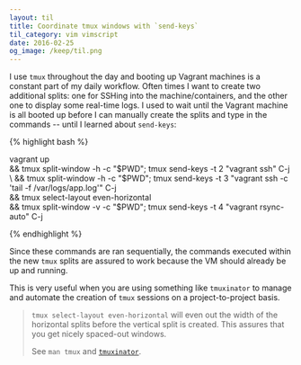 ```yaml
---
layout: til
title: Coordinate tmux windows with `send-keys`
til_category: vim vimscript
date: 2016-02-25
og_image: /keep/til.png
---
```


I use `tmux` throughout the day and booting up Vagrant machines is a constant part of my daily workflow. Often times I want to create two additional splits: one for SSHing into the machine/containers, and the other one to display some real-time logs. I used to wait until the Vagrant machine is all booted up before I can manually create the splits and type in the commands -- until I learned about `send-keys`:
<!--stop-->
{% highlight bash %}

vagrant up \
&& tmux split-window -h -c "$PWD"; tmux send-keys -t 2 "vagrant ssh" C-j \
&& tmux split-window -h -c "$PWD"; tmux send-keys -t 3 "vagrant ssh -c 'tail -f /var/logs/app.log'" C-j \
&& tmux select-layout even-horizontal \
&& tmux split-window -v -c "$PWD"; tmux send-keys -t 4 "vagrant rsync-auto" C-j

{% endhighlight %}

Since these commands are ran sequentially, the commands executed within the new `tmux` splits are assured to work because the VM should already be up and running.

This is very useful when you are using something like `tmuxinator` to manage and automate the creation of `tmux` sessions on a project-to-project basis.

> `tmux select-layout even-horizontal` will even out the width of the horizontal splits before the vertical split is created. This assures that you get nicely spaced-out windows.
>
> See `man tmux` and [`tmuxinator`](https://github.com/tmuxinator/tmuxinator).



